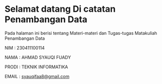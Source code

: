 # Selamat datang Di catatan Penambangan Data

Pada halaman ini berisi tentang Materi-materi dan Tugas-tugas Matakuliah Penambangan Data

NIM   : 230411100114

NAMA  : AHMAD SYAUQI FUADY

PRODI : TEKNIK INFORMATIKA

EMAIL : syauqifaa8@gmail.com

```{tableofcontents}
```
